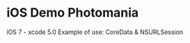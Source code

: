 iOS Demo Photomania
=============================================
 iOS 7 - xcode 5.0
 Example of use: CoreData & NSURLSession
 